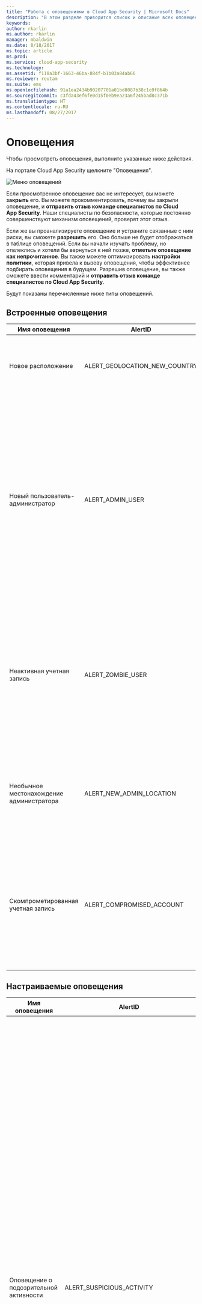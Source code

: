 ```yaml
---
title: "Работа с оповещениями в Cloud App Security | Microsoft Docs"
description: "В этом разделе приводится список и описание всех оповещений."
keywords: 
author: rkarlin
ms.author: rkarlin
manager: mbaldwin
ms.date: 8/18/2017
ms.topic: article
ms.prod: 
ms.service: cloud-app-security
ms.technology: 
ms.assetid: f118a3bf-1663-46ba-884f-b1b03a84ab66
ms.reviewer: reutam
ms.suite: ems
ms.openlocfilehash: 91a1ea2434b90207701a01bd8087b38c1c0f864b
ms.sourcegitcommit: c3fda43ef6fe0d15f0eb9ea23a6f245bad8c371b
ms.translationtype: HT
ms.contentlocale: ru-RU
ms.lasthandoff: 08/27/2017
---
```

# <a name="alerts"></a>Оповещения
Чтобы просмотреть оповещения, выполните указанные ниже действия.

На портале Cloud App Security щелкните "Оповещения".


![Меню оповещений](./media/alert-menu.png)

Если просмотренное оповещение вас не интересует, вы можете **закрыть** его. Вы можете прокомментировать, почему вы закрыли оповещение, и **отправить отзыв команде специалистов по Cloud App Security**. Наши специалисты по безопасности, которые постоянно совершенствуют механизм оповещений, проверят этот отзыв. 

Если же вы проанализируете оповещение и устраните связанные с ним риски, вы сможете **разрешить** его. Оно больше не будет отображаться в таблице оповещений. Если вы начали изучать проблему, но отвлеклись и хотели бы вернуться к ней позже, **отметьте оповещение как непрочитанное**. Вы также можете оптимизировать **настройки политики**, которая привела к вызову оповещения, чтобы эффективнее подбирать оповещения в будущем. Разрешив оповещение, вы также сможете ввести комментарий и **отправить отзыв команде специалистов по Cloud App Security**.



Будут показаны перечисленные ниже типы оповещений. 

## <a name="built-in-alerts"></a>Встроенные оповещения

|Имя оповещения|AlertID|Описание|
|----|----|----|
|Новое расположение|ALERT_GEOLOCATION_NEW_COUNTRY|С начала сканирования (до 6 месяцев назад) обнаружено новое расположение. Выводится только один раз для каждой страны в организации. |
|Новый пользователь-администратор|ALERT_ADMIN_USER|Для определенного приложения обнаружен новый администратор. Это может быть пользователь, который уже был администратором какого-либо приложения, а теперь стал администратором другого приложения. Это оповещение связано с определенным типом администраторов, поэтому будет выводиться при каждом изменении типа администратора. Кроме того, оно будет выводиться, если пользователь утратил права администратора, а затем получил их снова.|
|Неактивная учетная запись|ALERT_ZOMBIE_USER|Выводится, если пользователь неактивен в течение 60 дней в определенном приложении. Например, если пользователь активен в Box, но не пользовался G Suite в течение 60 дней, то он будет считаться неактивным в G Suite. Для таких пользователей добавляется тег, что позволяет выполнять поиск неактивных учетных записей.|
|Необычное местонахождение администратора|ALERT_NEW_ADMIN_LOCATION|С начала сканирования (до 6 месяцев назад) обнаружено новое местонахождение администратора. Выводится только один раз для каждой страны и определенного администратора в организации. |
|Скомпрометированная учетная запись|ALERT_COMPROMISED_ACCOUNT|Если безопасность приложения была нарушена и список скомпрометированных учетных записей опубликован, Cloud App Security загружает этот список и сравнивает его со списком ваших пользователей, включая внутренних пользователей, внешних пользователей и личные учетные записи. |

## <a name="custom-alerts"></a>Настраиваемые оповещения

|Имя оповещения|AlertID|Описание|
|----|----|----|
|Оповещение о подозрительной активности|ALERT_SUSPICIOUS_ACTIVITY|Аномальные действия оцениваются в соответствии с тем, насколько они подозрительны. (Производились ли они с помощью неактивной учетной записи? Выполнялись ли они из нового расположения?) Эти критерии вычисляются в совокупности для формирования оценки риска на основе следующих факторов риска: <br>пользователь является администратором; <br>строго удаленный пользователь;<br>анонимный прокси-сервер;<br> весь сеанс состоит из неудачных попыток входа;<br>многочисленные неудачные попытки входа;<br>новый администратор;<br>IP-адрес, поставщик услуг Интернета, страна и агент пользователя для пользователя или клиента;<br> IP-адрес, поставщик услуг Интернета, страна и агент пользователя применяются только пользователем (администратором);<br>первое действие пользователя (администратора) за некоторое время;<br>первое выполнение определенного административного действия за некоторый период времени;<br>определенное административное действие является необычным или никогда не выполнялось ранее;<br>все попытки входа с данного IP-адреса ранее были неудачными;<br>невозможное перемещение.|
|Оповещение о подозрительном использовании облака|ALERT_DISCOVERY_ANOMALY_DETECTION|Компонент обнаружения аномалий Cloud Discovery определяет закономерности в поведении и ищет учетные записи или приложения, которые используются необычным образом. |
|Нарушение политики действий|ALERT_CABINET_EVENT_MATCH_AUDIT|Это оповещение сообщает об обнаружении совпадения с политикой.|
|Нарушение политики файлов|ALERT_CABINET_EVENT_MATCH_FILE|Это оповещение сообщает об обнаружении совпадения с политикой.|
|Нарушение политики в отношении прокси-серверов|ALERT_CABINET_INLINE_EVENT_MATCH|Это оповещение сообщает об обнаружении совпадения с политикой.|
|Нарушение политики в отношении полей|ALERT_CABINET_EVENT_MATCH_OBJECT|Это оповещение сообщает об обнаружении совпадения с политикой.|
|Обнаружена новая служба|ALERT_CABINET_DISCOVERY_NEW_SERVICE|Обнаружено новое приложение.|
|Use of personal account (Использование личной учетной записи)|ALERT_PERSONAL_USER_SAGE|Подсистема обнаружения ищет личные учетные записи на основе общих папок и имен пользователей. |

## <a name="see-also"></a>См. также  
[Ежедневные мероприятия для защиты облачной среды](daily-activities-to-protect-your-cloud-environment.md)   
[Для получения технической поддержки посетите страницу службы технической поддержки Cloud App Security.](http://support.microsoft.com/oas/default.aspx?prid=16031)   
[Клиенты с поддержкой Premier также могут выбрать Cloud App Security непосредственно на портале Premier.](https://premier.microsoft.com/)  
  
  